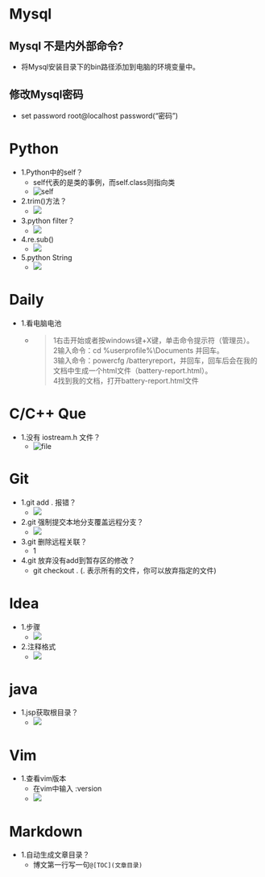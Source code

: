 # Mysql 
## Mysql 不是内外部命令?
- 将Mysql安装目录下的bin路径添加到电脑的环境变量中。
## 修改Mysql密码
- set password root@localhost password(“密码”)

# Python
- 1.Python中的self？
    - 	self代表的是类的事例，而self.class则指向类
    - ![self](Pictures/PythonSelf.png)
- 2.trim()方法？
    - ![](./Pictrues/gitTrim/png)
- 3.python filter？
    - ![](./Pictures/pythonFilter.png)
- 4.re.sub()
    - ![](./Pictures/pythonReSub.png)
- 5.python String 
    - ![](./Pictures/pythonString.png)

# Daily
- 1.看电脑电池
    - >	1右击开始或者按windows键+X键，单击命令提示符（管理员）。  
	2输入命令：cd %userprofile%\Documents 并回车。  
	3输入命令：powercfg /batteryreport，并回车，回车后会在我的文档中生成一个html文件（battery-report.html）。  
	4找到我的文档，打开battery-report.html文件  


# C/C++ Que
- 1.没有 iostream.h 文件？
    - ![file](./Pictures/cFileNotFound.png)

# Git 
- 1.git add . 报错？
    - ![](./Pictures/gitAddError.png)
- 2.git 强制提交本地分支覆盖远程分支？
    - ![](./Pictrues/gitMergeOrigin.png)
- 3.git 删除远程关联？
    - 1[](./Pictrues/gitRemoveOrigin.png)
- 4.git 放弃没有add到暂存区的修改？
    - git checkout . (. 表示所有的文件，你可以放弃指定的文件)

# Idea 
- 1.步骤
    - ![](./Pictures/ideaOpen.png)
- 2.注释格式
    - ![](./Pictures/ideaExper.png)

# java
- 1.jsp获取根目录？
    - ![](./Pictures/javaWebContextPath.png)
# Vim
- 1.查看vim版本
    - 在vim中输入 :version
    - ![](./Pritures/gitVersion.png)
# Markdown 
- 1.自动生成文章目录？
    - 博文第一行写一句`@[TOC](文章目录)`
# 